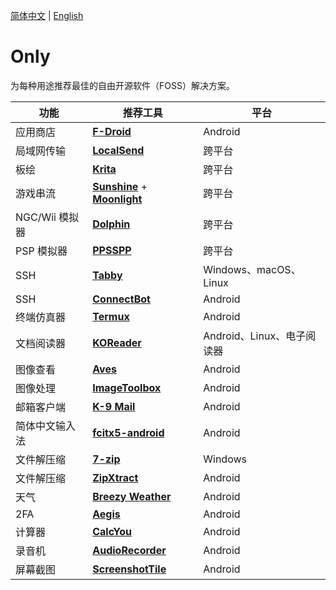 [简体中文](README.md) | [English](README_en.md)
# Only

为每种用途推荐最佳的自由开源软件（FOSS）解决方案。

| 功能          | 推荐工具                                                                                                             | 平台                  |
|-------------|------------------------------------------------------------------------------------------------------------------|---------------------|
| 应用商店        | [**F-Droid**](https://f-droid.org/)                                                                              | Android             |
| 局域网传输       | [**LocalSend**](https://github.com/localsend/localsend/releases)                                                 | 跨平台                 |
| 板绘          | [**Krita**](https://krita.org/en/download/)                                                                      | 跨平台                 |
| 游戏串流        | [**Sunshine**](https://github.com/LizardByte/Sunshine/releases) + [**Moonlight**](https://moonlight-stream.org/) | 跨平台                 |
| NGC/Wii 模拟器 | [**Dolphin**](https://dolphin-emu.org/)                                                                          | 跨平台                 |
| PSP 模拟器     | [**PPSSPP**](https://www.ppsspp.org/download/)                                                                   | 跨平台                 |
| SSH         | [**Tabby**](https://github.com/Eugeny/tabby)                                                                     | Windows、macOS、Linux |
| SSH         | [**ConnectBot**](https://f-droid.org/packages/org.connectbot/)                                                   | Android             |
| 终端仿真器       | [**Termux**](https://f-droid.org/packages/com.termux/)                                                           | Android             |
| 文档阅读器       | [**KOReader**](https://github.com/koreader/koreader/releases)                                                    | Android、Linux、电子阅读器 |
| 图像查看        | [**Aves**](https://f-droid.org/packages/deckers.thibault.aves.libre)                                             | Android             |
| 图像处理        | [**ImageToolbox**](https://f-droid.org/packages/ru.tech.imageresizershrinker)                                    | Android             |
| 邮箱客户端       | [**K-9 Mail**](https://github.com/thunderbird/thunderbird-android/releases)                                      | Android             |
| 简体中文输入法     | [**fcitx5-android**](https://f-droid.org/packages/org.fcitx.fcitx5.android/)                                     | Android             |
| 文件解压缩       | [**7-zip**](https://7-zip.org/)                                                                                  | Windows             |
| 文件解压缩       | [**ZipXtract**](https://github.com/WirelessAlien/ZipXtract/releases)                                             | Android             |
| 天气          | [**Breezy Weather**](https://f-droid.org/packages/org.breezyweather/)                                            | Android             |
| 2FA         | [**Aegis**](https://f-droid.org/packages/com.beemdevelopment.aegis/)                                             | Android             |
| 计算器         | [**CalcYou**](https://f-droid.org/packages/net.youapps.calcyou/)                                                 | Android             |
| 录音机         | [**AudioRecorder**](https://f-droid.org/packages/com.dimowner.audiorecorder/)                                    | Android             |
| 屏幕截图        | [**ScreenshotTile**](https://f-droid.org/packages/com.github.cvzi.screenshottile/)                               | Android             |